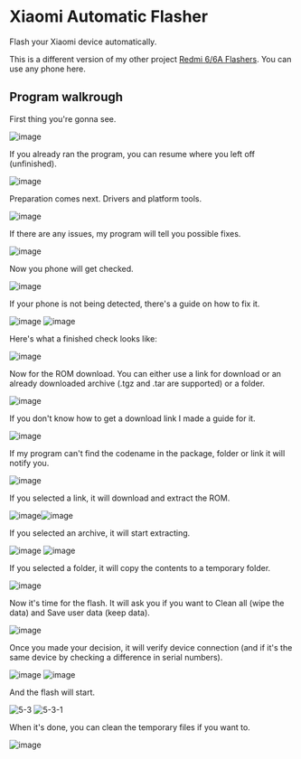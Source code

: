 # Xiaomi Automatic Flasher
Flash your Xiaomi device automatically.

This is a different version of my other project [Redmi 6/6A Flashers](https://github.com/Sucharek233/Redmi6-6AFlashers).
You can use any phone here.

## Program walkrough
First thing you're gonna see.

![image](https://user-images.githubusercontent.com/31042508/185998779-2897b9fc-364b-46d6-8ae6-5e2a54bf5395.png)

If you already ran the program, you can resume where you left off (unfinished).

![image](https://user-images.githubusercontent.com/31042508/185998917-10a8dad7-c96e-4628-a16d-e2ea22c5e0ad.png)

Preparation comes next. Drivers and platform tools.

![image](https://user-images.githubusercontent.com/31042508/185999007-0b610aeb-20b9-4af5-b676-cdf3b26437b3.png)

If there are any issues, my program will tell you possible fixes.

![image](https://user-images.githubusercontent.com/31042508/185999141-4a44e010-ba2e-4d4c-9ede-c8c1314e9cd5.png)

Now you phone will get checked.

![image](https://user-images.githubusercontent.com/31042508/185999235-cfbd5c98-fd7a-4147-a306-a12ac5f7f91a.png)

If your phone is not being detected, there's a guide on how to fix it.

![image](https://user-images.githubusercontent.com/31042508/185999350-068c4eb6-2299-4dd2-9193-4e65ad6752ca.png) ![image](https://user-images.githubusercontent.com/31042508/185999879-c727c22b-21b7-4fbd-bc4f-c06adb94b407.png)

Here's what a finished check looks like:

![image](https://user-images.githubusercontent.com/31042508/185999504-7830fe21-2983-4389-8835-ff95e7246528.png)

Now for the ROM download. You can either use a link for download or an already downloaded archive (.tgz and .tar are supported) or a folder.

![image](https://user-images.githubusercontent.com/31042508/186000035-13a0371b-e5fd-4f54-8f80-69ced8e8ef35.png)

If you don't know how to get a download link I made a guide for it.

![image](https://user-images.githubusercontent.com/31042508/186000250-0781dc00-368d-4cc6-8db0-8c478f28df75.png)

If my program can't find the codename in the package, folder or link it will notify you.

![image](https://user-images.githubusercontent.com/31042508/186000529-5fc6cb73-3681-4328-90af-f8531fdbff98.png)

If you selected a link, it will download and extract the ROM.

![image](https://user-images.githubusercontent.com/31042508/186004600-0596492a-992f-4816-a159-3972afa9fe0d.png)![image](https://user-images.githubusercontent.com/31042508/186004918-1385cddd-6cb0-415d-8250-e5150878f0d8.png)

If you selected an archive, it will start extracting.

![image](https://user-images.githubusercontent.com/31042508/186000575-dd279a33-a045-41c1-ae2f-5d28cadd4d52.png) ![image](https://user-images.githubusercontent.com/31042508/186000667-a0ea4080-f74f-4f4b-8e68-f59873eaa8a4.png)

If you selected a folder, it will copy the contents to a temporary folder.

![image](https://user-images.githubusercontent.com/31042508/186001000-d3489aae-4829-4e6f-85c6-c257d879e259.png)

Now it's time for the flash. It will ask you if you want to Clean all (wipe the data) and Save user data (keep data).

![image](https://user-images.githubusercontent.com/31042508/186001660-2b4be807-7233-438f-898c-9c41b763aac2.png)

Once you made your decision, it will verify device connection (and if it's the same device by checking a difference in serial numbers).

![image](https://user-images.githubusercontent.com/31042508/186002372-8c0b96ce-3184-4122-8f72-a4054c1a1971.png)
![image](https://user-images.githubusercontent.com/31042508/186002741-358de92d-c451-4784-8a2d-69c4ed989206.png)

And the flash will start.

![5-3](https://user-images.githubusercontent.com/31042508/186005071-eca9f72b-b1d8-4943-8c0d-7ff417223ff1.png)
![5-3-1](https://user-images.githubusercontent.com/31042508/186005080-170ef24e-9c22-4d12-a93d-a90eafa5cb33.png)

When it's done, you can clean the temporary files if you want to.

![image](https://user-images.githubusercontent.com/31042508/186002166-8b975133-f3fb-4cef-81cc-ac459a0eb9e3.png)
